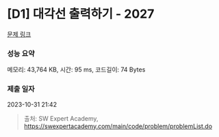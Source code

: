 # [D1] 대각선 출력하기 - 2027 

[문제 링크](https://swexpertacademy.com/main/code/problem/problemDetail.do?contestProbId=AV5QFuZ6As0DFAUq) 

### 성능 요약

메모리: 43,764 KB, 시간: 95 ms, 코드길이: 74 Bytes

### 제출 일자

2023-10-31 21:42



> 출처: SW Expert Academy, https://swexpertacademy.com/main/code/problem/problemList.do